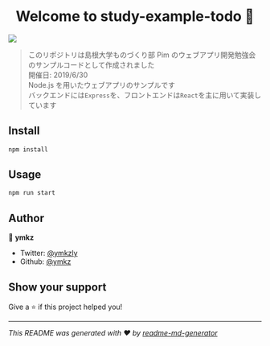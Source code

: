 <h1 align="center">Welcome to study-example-todo 👋</h1>
<p>
  <a href="https://twitter.com/ymkzly">
    <img src="https://flat.badgen.net/twitter/follow/ymkzly" target="_blank" rel="noopener noreferrer" />
  </a>
</p>

> このリポジトリは島根大学ものづくり部 Pim のウェブアプリ開発勉強会のサンプルコードとして作成されました  
> 開催日: 2019/6/30  
> Node.js を用いたウェブアプリのサンプルです  
> バックエンドには`Express`を、フロントエンドは`React`を主に用いて実装しています

## Install

```sh
npm install
```

## Usage

```sh
npm run start
```

## Author

👤 **ymkz**

- Twitter: [@ymkzly](https://twitter.com/ymkzly)
- Github: [@ymkz](https://github.com/ymkz)

## Show your support

Give a ⭐️ if this project helped you!

---

_This README was generated with ❤️ by [readme-md-generator](https://github.com/kefranabg/readme-md-generator)_

